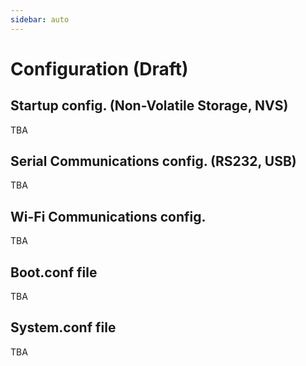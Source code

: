 ```yaml
---
sidebar: auto
---
```


# Configuration (Draft)

## Startup config. (Non-Volatile Storage, NVS)

TBA

## Serial Communications config. (RS232, USB)

TBA

## Wi-Fi Communications config.

TBA

## Boot.conf file

TBA

## System.conf file

TBA
